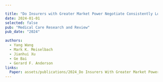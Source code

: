 ```yaml
---

title: "Do Insurers with Greater Market Power Negotiate Consistently Lower Prices for Hospital Care? Evidence from Hospital Price Transparency Data"
date: 2024-01-01
selected: false
pub: "Medical Care Research and Review"
pub_date: "2024"

authors:
  - Yang Wang
  - Mark K. Meiselbach
  - Jianhui Xu
  - Ge Bai
  - Gerard F. Anderson
links:
  Paper: assets/publications/2024_Do Insurers With Greater Market Power Negotiate Consistently Lower Prices for Hospital Care.pdf
---
```

